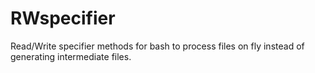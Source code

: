 # RWspecifier
Read/Write specifier methods for bash to process files on fly instead of generating intermediate files.
